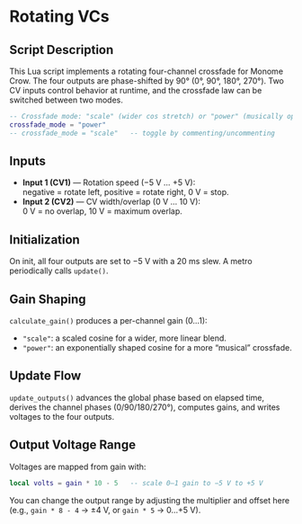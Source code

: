 # Rotating VCs

## Script Description
This Lua script implements a rotating four-channel crossfade for Monome Crow. The four outputs are phase-shifted by 90° (0°, 90°, 180°, 270°). Two CV inputs control behavior at runtime, and the crossfade law can be switched between two modes.

```lua
-- Crossfade mode: "scale" (wider cos stretch) or "power" (musically optimized)
crossfade_mode = "power"
-- crossfade_mode = "scale"   -- toggle by commenting/uncommenting
```

## Inputs
- **Input 1 (CV1)** — Rotation speed (−5 V … +5 V):  
  negative = rotate left, positive = rotate right, 0 V = stop.
- **Input 2 (CV2)** — CV width/overlap (0 V … 10 V):  
  0 V = no overlap, 10 V = maximum overlap.

## Initialization
On init, all four outputs are set to −5 V with a 20 ms slew. A metro periodically calls `update()`.

## Gain Shaping
`calculate_gain()` produces a per-channel gain (0…1):

- `"scale"`: a scaled cosine for a wider, more linear blend.
- `"power"`: an exponentially shaped cosine for a more “musical” crossfade.

## Update Flow
`update_outputs()` advances the global phase based on elapsed time, derives the channel phases (0/90/180/270°), computes gains, and writes voltages to the four outputs.

## Output Voltage Range
Voltages are mapped from gain with:

```lua
local volts = gain * 10 - 5   -- scale 0–1 gain to −5 V to +5 V
```

You can change the output range by adjusting the multiplier and offset here (e.g., `gain * 8 - 4` → ±4 V, or `gain * 5` → 0…+5 V).


